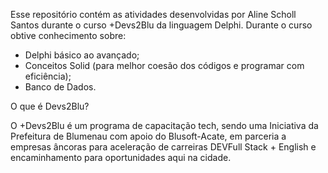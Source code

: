 Esse repositório contém as atividades desenvolvidas por Aline Scholl Santos durante 
o curso +Devs2Blu da linguagem Delphi.
Durante o curso obtive conhecimento sobre: 
- Delphi básico ao avançado;
- Conceitos Solid (para melhor coesão dos códigos e programar com eficiência);
- Banco de Dados.

O que é Devs2Blu?

O +Devs2Blu é um programa de capacitação tech, sendo uma Iniciativa da Prefeitura 
de Blumenau com apoio do Blusoft-Acate, em parceria a empresas âncoras para aceleração
de carreiras DEVFull Stack + English e encaminhamento para oportunidades aqui na cidade.
